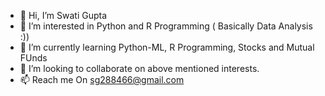 - 👋 Hi, I’m Swati Gupta
- 👀 I’m interested in Python and R Programming ( Basically Data Analysis :))
- 🌱 I’m currently learning Python-ML, R Programming, Stocks and Mutual FUnds
- 💞️ I’m looking to collaborate on above mentioned interests.
- 📫 Reach me On sg288466@gmail.com

<!---
Swatii99/Swatii99 is a ✨ special ✨ repository because its `README.md` (this file) appears on your GitHub profile.
You can click the Preview link to take a look at your changes.
--->
